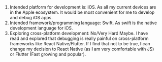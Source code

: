 1. Intended platform for development is: iOS.
    As all my current devices are in the Apple ecosystem. It would be most convenient for me to develop and debug iOS apps.
2. Intended framework/programming language: Swift.
    As swift is the native development language for iOS.
3. Exploring cross-platform development: No/Very Hard Maybe.
    I have read and explored that debugging is really painful on cross-platform frameworks like React Native/Flutter.
    If I find that not to be true, I can change my decision to React Native (as I am very comfortable with JS) or Flutter (Fast growing and popular).
    